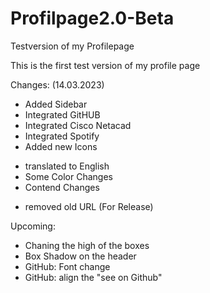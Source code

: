 # Profilpage2.0-Beta
Testversion of my Profilepage

This is the first test version of my profile page

Changes: (14.03.2023)
+ Added Sidebar
+ Integrated GitHUB
+ Integrated Cisco Netacad
+ Integrated Spotify
+ Added new Icons
* translated to English
* Some Color Changes
* Contend Changes
- removed old URL (For Release)


Upcoming:
* Chaning the high of the boxes
* Box Shadow on the header
* GitHub: Font change
* GitHub: align the "see on Github"
